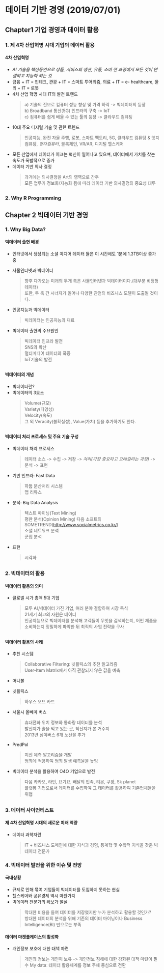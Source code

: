 # 데이터 기반 경영  (2019/07/01)
## Chapter1 기업 경영과 데이터 활용
### 1. 제 4차 산업혁명 시대 기업의 데이터 활용 
####  4차 산업혁명
- *AI 기술을 핵심동인으로 상품, 서비스의 생산, 유통, 소비 전 과정에서 모든 것이 연결되고 지능화 되는 것*   
- 금융 + IT = 핀테크, 관광 + IT = 스마트 투어리즘, 의료 + IT = e- healthcare, 물리 + IT = 로봇   
- 4차 산업 혁명 시대 IT의 발전 트렌드   
  > a) 기술의 진보로 컴퓨터 성능 향상 및 가격 하락 -> 빅데이터의 등장    
  > b) Broadband 통신(5G) 인프라의 구축  -> IoT  
  > c) 컴퓨터를 쉽게 배울 수 있는 툴의 등장   -> 클라우드 컴퓨팅  
- 10대 주요 디지털 기술 및 관련 트렌드 
  > 인공지능, 완전 자율 주행, 로봇, 스마트 팩토리, 5G, 클라우드 컴퓨팅 & 엣지 컴퓨팅, *양자컴퓨터*, 블록체인, VR/AR, 디지털 헬스케어   
- 모든 산업에서 데이터가 이끄는 혁신이 일어나고 있으며, 데이터에서 가치를 찾는 속도가 폭발적으로 증가
- 데이터 기반 의사 결정 
  > 과거에는 의사결정을 Art의 영역으로 간주  
  > 모든 업무가 정보화/지능화 됨에 따라 데이터 기반 의사결정의 중요성 대두  
##  
  
### 2. Why R Programming 
#### 


## Chapter 2 빅데이터 기반 경영
### 1. Why Big Data?
#### 빅데이터 출현 배경 
- 인터넷에서 생성되는 소셜 미디어 데이터 들은 이 시간에도 1분에 1.3TB이상 증가 중
- 사물인터넷과 빅데이터 
  > 향후 다가오는 미래의 두개 축은 사물인터넷과 빅데이터이다.(대부분 비정형 데이터)  
  > 또한, 두 축 간 시너지가 일어나 다양한 관점의 비즈니스 모델이 도출될 것이다.  
  
- 인공지능과 빅데이터 
  > 빅데이터는 인공지능의 재료  
  
- 빅데이터 출현의 주요원인
  > 빅데이터 인프라 발전  
  > SNS의 확산  
  > 멀티미디어 데이터의 폭증  
  > IoT기술의 발전  
##
#### 빅데이터의 개념 
- 빅데이터란?
- 빅데이터의 3요소 
  > Volume(규모)  
  > Variety(다양성)  
  > Velocity(속도)  
  > 그 외 Veracity(불확실성), Value(가치) 등을 추가하기도 한다. 
##  

#### 빅데이터 처리 프로세스 및 주요 기술 구성 
- 빅데이터 처리 프로세스
  > 데이터 소스 -> 수집 -> 저장 -> *처리(가장 중요하고 오래걸리는 과정)* -> 분석 -> 표현
  
- 기반 인프라: Fast Data
  > 하둡 분산처리 시스템  
  > 맵 리듀스 
  
- 분석: Big Data Analysis  
  > 텍스트 마이닝(Text Mining)  
  > 평판 분석(Opinion Mining)
  > 다음 소프트의 SOMETREND(http://www.socialmetrics.co.kr/)  
  > 소셜 네트워크 분석  
  > 군집 분석  
  
- 표현 
  > 시각화  
##
### 2. 빅데이터의 활용
#### 빅데이터 활용의 의미 
- 글로벌 시가 총액 5대 기업 
  > 모두 AI,빅데이터 가진 기업, 여러 분야 결합하여 시장 독식   
  > 21세기 최고의 자원은 데이터   
  > 인공지능으로 빅데이터를 분석해 고객들이 무엇을 검색하는지, 어떤 제품을 소비하는지 정밀하게 파악한 뒤 최적의 사업 전략을 구사 
  ##
#### 빅데이터 활용의 사례 
- 추천 시스템
  > Collaborative Filtering: 넷플릭스의 추천 알고리즘   
  > User-Item Matrix에서 아직 관찰되지 않은 값을 예측  
  
- 머니볼 
  > 
- 넷플릭스 
  > 하우스 오브 카드  
  
- 서울시 올빼미 버스
  > 휴대전화 위치 정보와 통화량 데이터를 분석   
  > 발신지가 술을 먹고 있는 곳, 착신지가 본 거주지   
  > 2013년 심야버스 6개 노선을 추가    
  
- PredPol 
  > 지진 예측 알고리즘을 개발  
  > 범죄에 적용하여 범죄 발생 예측율을 높임  
  
- 빅데이터 분석을 활용하여 O4O 기업으로 발전  
  > 다음 카카오, 라인, 요기요, 배달의 민족, 티몬, 쿠팡, Sk planet   
  > 플랫폼 기업으로서 데이터를 수집하여 그 데이터를 활용하여 기존업체들을 위협  
##  
### 3. 데이터 사이언티스트
#### 제 4차 산업혁명 시대의 새로운 미래 역량 
- 데이터 과학자란 
  > IT + 비즈니스 도메인에 대한 지식과 경험, 통계학 및 수학적 지식을 갖춘 빅데이터 전문가  

 
### 4. 빅데이터 발전을 위한 이슈 및 전망 
#### 국내상황
- 규제로 인해 묶여 기업들이 빅데이터를 도입하지 못하는 현실
- 헬스케어와 공유경제 역시 마찬가지 
- 빅데이터 전문가의 확보가 절실
  > 막대한 비용을 들여 데이터를 저장했지만 누가 분석하고 활용할 것인가?   
  > 방대한 데이터의 분석을 위해 기존의 데이터 마이닝이나 Business Intelligence(BI) 만으로는 부족   

#### 데이터 마켓플레이스의 활성화 
- 개인정보 보호에 대한 대책 마련 
  > 개인의 정보는 개인이 보유 -> 개인정보 침해에 대한 강화된 대책 마련이 필수
  > My data: 데이터 활용체계를 정보 주체 중심으로 전환
